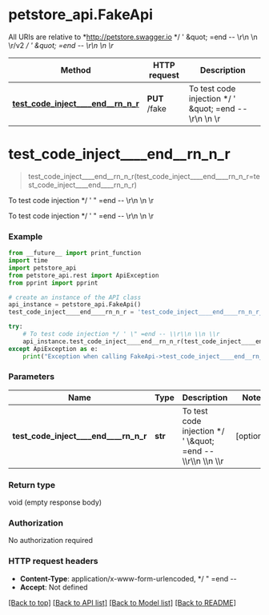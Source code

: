# petstore_api.FakeApi

All URIs are relative to *http://petstore.swagger.io */ &#39; \&quot; &#x3D;end -- \\r\\n \\n \\r/v2 */ &#39; \&quot; &#x3D;end -- \\r\\n \\n \\r*

Method | HTTP request | Description
------------- | ------------- | -------------
[**test_code_inject____end__rn_n_r**](FakeApi.md#test_code_inject____end__rn_n_r) | **PUT** /fake | To test code injection */ &#39; \&quot; &#x3D;end -- \\r\\n \\n \\r


# **test_code_inject____end__rn_n_r**
> test_code_inject____end__rn_n_r(test_code_inject____end____rn_n_r=test_code_inject____end____rn_n_r)

To test code injection */ ' \" =end -- \\r\\n \\n \\r

To test code injection */ ' \" =end -- \\r\\n \\n \\r

### Example

```python
from __future__ import print_function
import time
import petstore_api
from petstore_api.rest import ApiException
from pprint import pprint

# create an instance of the API class
api_instance = petstore_api.FakeApi()
test_code_inject____end____rn_n_r = 'test_code_inject____end____rn_n_r_example' # str | To test code injection */ ' \\\" =end -- \\\\r\\\\n \\\\n \\\\r (optional)

try:
    # To test code injection */ ' \" =end -- \\r\\n \\n \\r
    api_instance.test_code_inject____end__rn_n_r(test_code_inject____end____rn_n_r=test_code_inject____end____rn_n_r)
except ApiException as e:
    print("Exception when calling FakeApi->test_code_inject____end__rn_n_r: %s\n" % e)
```

### Parameters

Name | Type | Description  | Notes
------------- | ------------- | ------------- | -------------
 **test_code_inject____end____rn_n_r** | **str**| To test code injection */ &#39; \\\&quot; &#x3D;end -- \\\\r\\\\n \\\\n \\\\r | [optional] 

### Return type

void (empty response body)

### Authorization

No authorization required

### HTTP request headers

 - **Content-Type**: application/x-www-form-urlencoded, */  \" =end --       
 - **Accept**: Not defined

[[Back to top]](#) [[Back to API list]](../README.md#documentation-for-api-endpoints) [[Back to Model list]](../README.md#documentation-for-models) [[Back to README]](../README.md)

